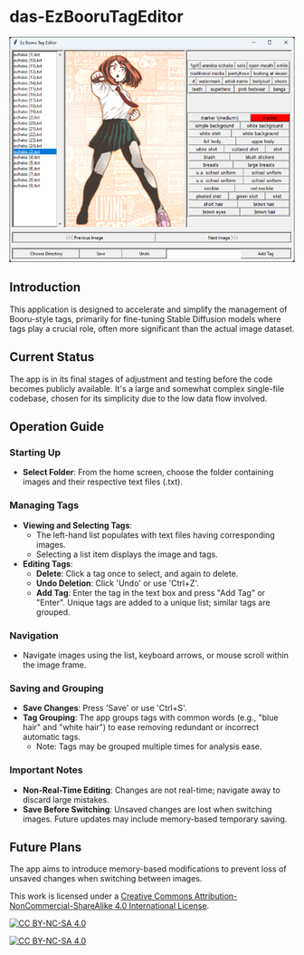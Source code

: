 # das-EzBooruTagEditor

<p align="center">
  <img src="https://github.com/DevArqSangoi/das-EzBooruTagEditor/blob/main/preview.png" alt="Screenshot">
</p>


## Introduction
This application is designed to accelerate and simplify the management of Booru-style tags, primarily for fine-tuning Stable Diffusion models where tags play a crucial role, often more significant than the actual image dataset.

## Current Status
The app is in its final stages of adjustment and testing before the code becomes publicly available. It's a large and somewhat complex single-file codebase, chosen for its simplicity due to the low data flow involved.

## Operation Guide

### Starting Up
- **Select Folder**: From the home screen, choose the folder containing images and their respective text files (.txt).

### Managing Tags
- **Viewing and Selecting Tags**:
  - The left-hand list populates with text files having corresponding images.
  - Selecting a list item displays the image and tags.
- **Editing Tags**:
  - **Delete**: Click a tag once to select, and again to delete.
  - **Undo Deletion**: Click 'Undo' or use 'Ctrl+Z'.
  - **Add Tag**: Enter the tag in the text box and press "Add Tag" or "Enter". Unique tags are added to a unique list; similar tags are grouped.

### Navigation
- Navigate images using the list, keyboard arrows, or mouse scroll within the image frame.

### Saving and Grouping
- **Save Changes**: Press 'Save' or use 'Ctrl+S'.
- **Tag Grouping**: The app groups tags with common words (e.g., "blue hair" and "white hair") to ease removing redundant or incorrect automatic tags.
  - Note: Tags may be grouped multiple times for analysis ease.

### Important Notes
- **Non-Real-Time Editing**: Changes are not real-time; navigate away to discard large mistakes.
- **Save Before Switching**: Unsaved changes are lost when switching images. Future updates may include memory-based temporary saving.

## Future Plans
The app aims to introduce memory-based modifications to prevent loss of unsaved changes when switching between images.

This work is licensed under a
[Creative Commons Attribution-NonCommercial-ShareAlike 4.0 International License][cc-by-nc-sa].

[![CC BY-NC-SA 4.0][cc-by-nc-sa-shield]][cc-by-nc-sa]

[![CC BY-NC-SA 4.0][cc-by-nc-sa-image]][cc-by-nc-sa]

[cc-by-nc-sa]: http://creativecommons.org/licenses/by-nc-sa/4.0/
[cc-by-nc-sa-image]: https://licensebuttons.net/l/by-nc-sa/4.0/88x31.png
[cc-by-nc-sa-shield]: https://img.shields.io/badge/License-CC%20BY--NC--SA%204.0-lightgrey.svg
